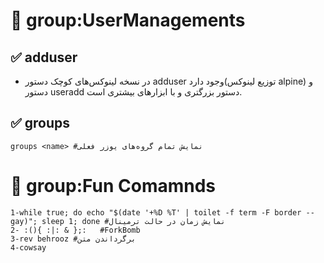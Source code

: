 
# 📍️ group:UserManagements

## ✅️ adduser

- در نسخه لینوکس‌های کوچک دستور adduser وجود دارد(توزیع لینوکس alpine) و دستور useradd دستور بزرگتری و با ابزارهای بیشتری است.

## ✅️ groups

```shell
groups <name> #نمایش تمام گروه‌های یوزر فعلی
```

# 📍️ group:Fun Comamnds

```shell
1-while true; do echo "$(date '+%D %T' | toilet -f term -F border --gay)"; sleep 1; done #نمایش زمان در حالت ترمینال
2- :(){ :|: & };:   #ForkBomb
3-rev behrooz #برگرداندن متن
4-cowsay
```
